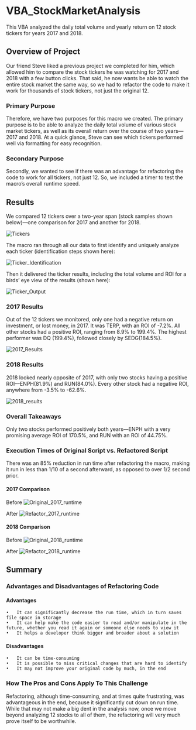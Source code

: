 # VBA_StockMarketAnalysis
This VBA analyzed the daily total volume and yearly return on 12 stock tickers for years 2017 and 2018.

## Overview of Project
Our friend Steve liked a previous project we completed for him, which allowed him to compare the stock tickers he was watching for 2017 and 2018 with a few button clicks. That said, he now wants be able to watch the entire stock market the same way, so we had to refactor the code to make it work for thousands of stock tickers, not just the original 12.

### Primary Purpose
Therefore, we have two purposes for this macro we created. The primary purpose is to be able to analyze the daily total volume of various stock market tickers, as well as its overall return over the course of two years—2017 and 2018. At a quick glance, Steve can see which tickers performed well via formatting for easy recognition.

### Secondary Purpose
Secondly, we wanted to see if there was an advantage for refactoring the code to work for all tickers, not just 12. So, we included a timer to test the macro’s overall runtime speed. 

## Results
We compared 12 tickers over a two-year span (stock samples shown below)––one comparison for 2017 and another for 2018. 

![Tickers](https://github.com/andeevosters/VBA_StockMarketAnalysis/blob/main/Resources/tickers.png)

The macro ran through all our data to first identify and uniquely analyze each ticker (identification steps shown here):

![Ticker_Identification](https://github.com/andeevosters/VBA_StockMarketAnalysis/blob/main/Resources/%7Bticker%20identification%7D.png)

Then it delivered the ticker results, including the total volume and ROI for a birds’ eye view of the results (shown here):

![Ticker_Output](https://github.com/andeevosters/VBA_StockMarketAnalysis/blob/main/Resources/%7Bticker%20output%7D.png)

### 2017 Results
Out of the 12 tickers we monitored, only one had a negative return on investment, or lost money, in 2017. It was TERP, with an ROI of -7.2%. All other stocks had a positive ROI, ranging from 8.9% to 199.4%. The highest performer was DQ (199.4%), followed closely by SEDG(184.5%).

![2017_Results](https://github.com/andeevosters/VBA_StockMarketAnalysis/blob/main/Resources/2017_results.png)

### 2018 Results
2018 looked nearly opposite of 2017, with only two stocks having a positive ROI––ENPH(81.9%) and RUN(84.0%). Every other stock had a negative ROI, anywhere from -3.5% to -62.6%.

![2018_results](https://github.com/andeevosters/VBA_StockMarketAnalysis/blob/main/Resources/2018_results.png)

### Overall Takeaways
Only two stocks performed positively both years––ENPH with a very promising average ROI of 170.5%, and RUN with an ROI of 44.75%.

### Execution Times of Original Script vs. Refactored Script
There was an 85% reduction in run time after refactoring the macro, making it run in less than 1/10 of a second afterward, as opposed to over 1/2 second prior.
#### 2017 Comparison
Before
![Original_2017_runtime](https://github.com/andeevosters/VBA_StockMarketAnalysis/blob/main/Resources/VBA_Challenge_OriginalScript_2017.png)

After
![Refactor_2017_runtime](https://github.com/andeevosters/VBA_StockMarketAnalysis/blob/main/Resources/VBA_Challenge_2017.png)

#### 2018 Comparison
Before
![Original_2018_runtime](https://github.com/andeevosters/VBA_StockMarketAnalysis/blob/main/Resources/VBA_Challenge_OriginalScript_2018.png)

After
![Refactor_2018_runtime](https://github.com/andeevosters/VBA_StockMarketAnalysis/blob/main/Resources/VBA_Challenge_2018.png)

## Summary
### Advantages and Disadvantages of Refactoring Code
#### Advantages
	•	It can significantly decrease the run time, which in turn saves file space in storage
	•	It can help make the code easier to read and/or manipulate in the future, whether you read it again or someone else needs to view it
	•	It helps a developer think bigger and broader about a solution 

#### Disadvantages
	•	It can be time-consuming
	•	It is possible to miss critical changes that are hard to identify
	•	It may not improve your original code by much, in the end

### How The Pros and Cons Apply To This Challenge
Refactoring, although time-consuming, and at times quite frustrating, was advantageous in the end, because it significantly cut down on run time. While that may not make a big dent in the analysis now, once we move beyond analyzing 12 stocks to all of them, the refactoring will very much prove itself to be worthwhile.
